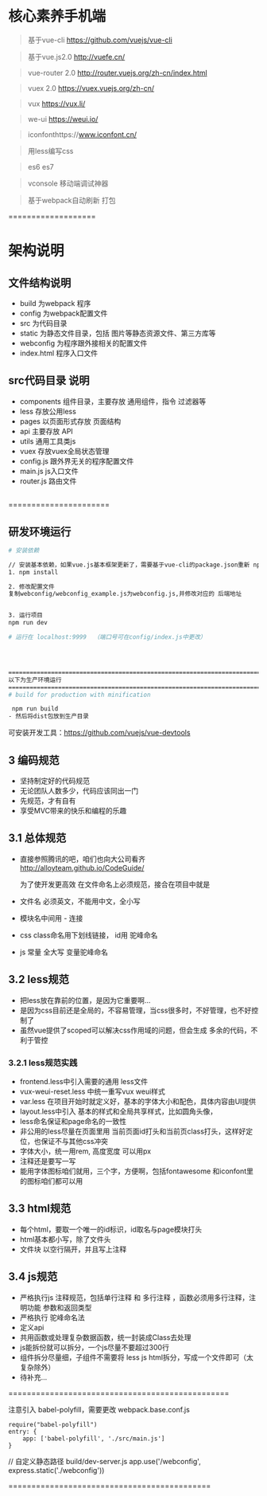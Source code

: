 # 核心素养手机端

> 基于vue-cli https://github.com/vuejs/vue-cli

> 基于vue.js2.0 http://vuefe.cn/

> vue-router 2.0  http://router.vuejs.org/zh-cn/index.html

> vuex 2.0 https://vuex.vuejs.org/zh-cn/

> vux https://vux.li/

> we-ui https://weui.io/

> iconfonthttps://www.iconfont.cn/

> 用less编写css

> es6 es7

> vconsole 移动端调试神器

> 基于webpack自动刷新 打包

===================
# 架构说明

## 文件结构说明

- build 为webpack 程序
- config 为webpack配置文件
- src 为代码目录
- static 为静态文件目录，包括 图片等静态资源文件、第三方库等
- webconfig 为程序跟外接相关的配置文件
- index.html 程序入口文件

## src代码目录 说明
- components 组件目录，主要存放 通用组件，指令 过滤器等
- less 存放公用less
- pages 以页面形式存放 页面结构
- api 主要存放 API
- utils 通用工具类js
- vuex 存放vuex全局状态管理
- config.js 跟外界无关的程序配置文件
- main.js js入口文件
- router.js 路由文件

##
======================




## 研发环境运行

``` bash
# 安装依赖

// 安装基本依赖，如果vue.js基本框架更新了，需要基于vue-cli的package.json重新 npm install一下
1. npm install

2. 修改配置文件
复制webconfig/webconfig_example.js为webconfig.js,并修改对应的 后端地址


3. 运行项目
npm run dev

# 运行在 localhost:9999  （端口号可在config/index.js中更改）




=========================================================================
以下为生产环境运行
=========================================================================
# build for production with minification

 npm run build
- 然后将dist包放到生产目录

```

可安装开发工具：https://github.com/vuejs/vue-devtools


## 3 编码规范


- 坚持制定好的代码规范
- 无论团队人数多少，代码应该同出一门
- 先规范，才有自有
- 享受MVC带来的快乐和编程的乐趣
## 3.1 总体规范

- 直接参照腾讯的吧，咱们也向大公司看齐  http://alloyteam.github.io/CodeGuide/

  为了使开发更高效
   在文件命名上必须规范，接合在项目中就是
 - 文件名 必须英文，不能用中文，全小写
 - 模块名中间用 - 连接
 - css class命名用下划线链接， id用 驼峰命名
 - js 常量 全大写  变量驼峰命名


## 3.2 less规范


- 把less放在靠前的位置，是因为它重要啊...
- 是因为css目前还是全局的，不容易管理，当css很多时，不好管理，也不好控制了
- 虽然vue提供了scoped可以解决css作用域的问题，但会生成 多余的代码，不利于管控


### 3.2.1 less规范实践

 - frontend.less中引入需要的通用 less文件
 - vux-weui-reset.less 中统一重写vux weui样式
 - var.less 在项目开始时就定义好，基本的字体大小和配色，具体内容由UI提供
 - layout.less中引入 基本的样式和全局共享样式，比如圆角头像，
 - less命名保证和page命名的一致性
 - 非公用的less尽量在页面里用 当前页面id打头和当前页class打头，这样好定位，也保证不与其他css冲突
 - 字体大小，统一用rem, 高度宽度 可以用px
 - 注释还是要写一写
 - 能用字体图标咱们就用，三个字，方便啊，包括fontawesome 和iconfont里的图标咱们都可以用


## 3.3 html规范
 - 每个html，要取一个唯一的id标识，id取名与page模块打头
 - html基本都小写，除了文件头
 - 文件块 以空行隔开，并且写上注释


## 3.4 js规范
 - 严格执行js 注释规范，包括单行注释 和 多行注释 ，函数必须用多行注释，注明功能 参数和返回类型
 - 严格执行 驼峰命名法
 - 定义api
 - 共用函数或处理复杂数据函数，统一封装成Class去处理
 - js能拆份就可以拆分，一个js尽量不要超过300行
 - 组件拆分尽量细，子组件不需要将 less js html拆分，写成一个文件即可（太复杂除外）
 - 待补充...























================================================

注意引入  babel-polyfill，需要更改 webpack.base.conf.js

```
require("babel-polyfill")
entry: {
    app: ['babel-polyfill', './src/main.js']
}
```

// 自定义静态路径 build/dev-server.js
app.use('/webconfig', express.static('./webconfig'))


============================================
